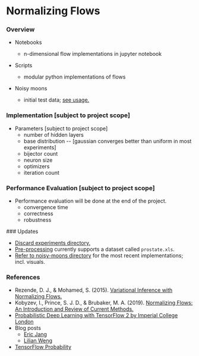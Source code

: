 # Normalizing Flows

### Overview

* Notebooks 
  * n-dimensional flow implementations in jupyter notebook

* Scripts
  * modular python implementations of flows

* Noisy moons
  * initial test data; [see usage.](https://scikit-learn.org/stable/modules/generated/sklearn.datasets.make_moons.html)

### Implementation [subject to project scope]

* Parameters [subject to project scope]
  * number of hidden layers
  * base distribution -- [gaussian converges better than uniform in most experiments]
  * bijector count
  * neuron size
  * optimizers 
  * iteration count
  
### Performance Evaluation [subject to project scope]
* Performance evaluation will be done at the end of the project.
  * convergence time
  * correctness
  * robustness

### Updates 
* [Discard experiments directory.](https://github.com/kaanguney/normalizing_flows/tree/main/notebooks/experiments)
* [Pre-processing](https://github.com/kaanguney/normalizing_flows/tree/main/scripts/preprocessing) currently supports a dataset called `prostate.xls`. 
* [Refer to noisy-moons directory](https://github.com/kaanguney/normalizing_flows/tree/main/noisy-moons) for the most recent implementations; incl. visuals.

### References
* Rezende, D. J., & Mohamed, S. (2015). [Variational Inference with Normalizing Flows.](https://arxiv.org/abs/1505.05770v6)
* Kobyzev, I., Prince, S. J. D., & Brubaker, M. A. (2019). [Normalizing Flows: An Introduction and Review of Current Methods.](https://arxiv.org/abs/1908.09257v4)
* [Probabilistic Deep Learning with TensorFlow 2 by Imperial College London](https://www.coursera.org/learn/probabilistic-deep-learning-with-tensorflow2)
* Blog posts
  * [Eric Jang](https://github.com/ericjang/normalizing-flows-tutorial)
  * [Lilian Weng](https://lilianweng.github.io/lil-log/2018/10/13/flow-based-deep-generative-models.html)
* [TensorFlow Probability](https://www.tensorflow.org/probability)
